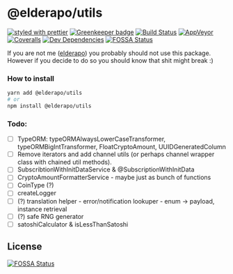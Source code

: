 # @elderapo/utils

[![styled with prettier](https://img.shields.io/badge/styled_with-prettier-ff69b4.svg)](https://github.com/prettier/prettier)
[![Greenkeeper badge](https://badges.greenkeeper.io/elderapo/utils.svg)](https://greenkeeper.io/)
[![Build Status](https://travis-ci.org/elderapo/utils.svg?branch=master)](https://travis-ci.org/elderapo/utils)
[![AppVeyor](https://ci.appveyor.com/api/projects/status/yusq4o62o5fdhwgs?svg=true)](https://ci.appveyor.com/project/elderapo/utils)
[![Coveralls](https://img.shields.io/coveralls/elderapo/utils.svg)](https://coveralls.io/github/elderapo/utils)
[![Dev Dependencies](https://david-dm.org/elderapo/utils/dev-status.svg)](https://david-dm.org/elderapo/utils?type=dev)
[![FOSSA Status](https://app.fossa.io/api/projects/git%2Bgithub.com%2Felderapo%2Futils.svg?type=shield)](https://app.fossa.io/projects/git%2Bgithub.com%2Felderapo%2Futils?ref=badge_shield)

If you are not me ([elderapo](https://github.com/elderapo)) you probably should not use this package. However if you decide to do so you should know that shit might break :)

### How to install

```bash
yarn add @elderapo/utils
# or
npm install @elderapo/utils
```

### Todo:

- [ ] TypeORM: typeORMAlwaysLowerCaseTransformer, typeORMBigIntTransformer, FloatCryptoAmount, UUIDGeneratedColumn
- [ ] Remove iterators and add channel utils (or perhaps channel wrapper class with chained util methods).
- [ ] SubscribtionWithInitDataService & @SubscriptionWithInitData
- [ ] CryptoAmountFormatterService - maybe just as bunch of functions
- [ ] CoinType (?)
- [ ] createLogger
- [ ] (?) translation helper - error/notification lookuper - enum -> payload, instance retrieval
- [ ] (?) safe RNG generator
- [ ] satoshiCalculator & isLessThanSatoshi

## License

[![FOSSA Status](https://app.fossa.io/api/projects/git%2Bgithub.com%2Felderapo%2Futils.svg?type=large)](https://app.fossa.io/projects/git%2Bgithub.com%2Felderapo%2Futils?ref=badge_large)
